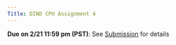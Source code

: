 ```yaml
---
Title: DINO CPU Assignment 4
---
```


**Due on 2/21 11:59 pm (PST)**: See [Submission](#submission) for details
